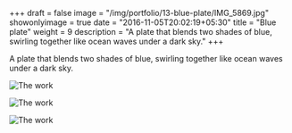 +++
draft = false
image = "/img/portfolio/13-blue-plate/IMG_5869.jpg"
showonlyimage = true
date = "2016-11-05T20:02:19+05:30"
title = "Blue plate"
weight = 9
description = "A plate that blends two shades of blue, swirling together like ocean waves under a dark sky."
+++

A plate that blends two shades of blue, swirling together like ocean waves under a dark sky.

![The work][1]

![The work][2]

![The work][3]

[1]: /img/portfolio/13-blue-plate/IMG_5867.jpg
[2]: /img/portfolio/13-blue-plate/IMG_5869.jpg
[3]: /img/portfolio/13-blue-plate/IMG_5870.jpg
